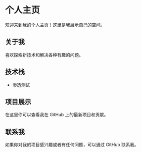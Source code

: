 # 个人主页

欢迎来到我的个人主页！这里是我展示自己的空间。

## 关于我

喜欢探索新技术和解决各种有趣的问题。

## 技术栈

- 渗透测试

## 项目展示

在这里你可以查看我在 GitHub 上的最新项目和贡献。

## 联系我

如果你对我的项目感兴趣或者有任何问题，可以通过 GitHub 联系我。
